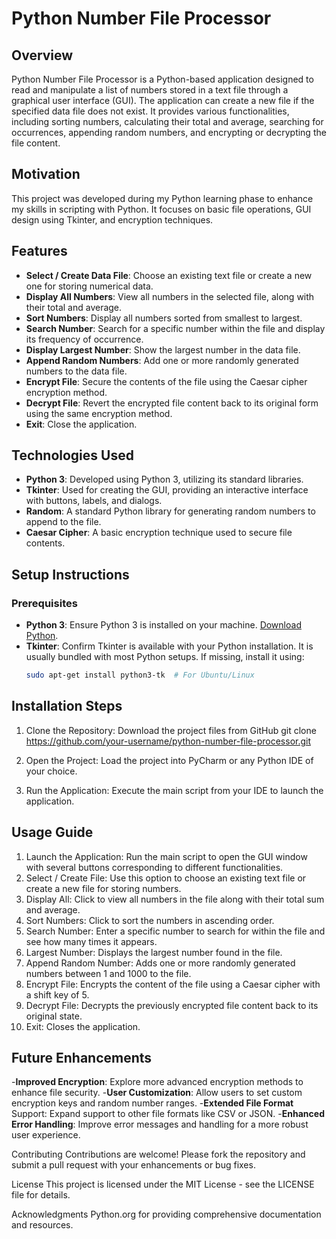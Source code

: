 # Python Number File Processor

## Overview
Python Number File Processor is a Python-based application designed to read and manipulate a list of numbers stored in a text file through a graphical user interface (GUI). The application can create a new file if the specified data file does not exist. It provides various functionalities, including sorting numbers, calculating their total and average, searching for occurrences, appending random numbers, and encrypting or decrypting the file content.

## Motivation
This project was developed during my Python learning phase to enhance my skills in scripting with Python. It focuses on basic file operations, GUI design using Tkinter, and encryption techniques.

## Features
- **Select / Create Data File**: Choose an existing text file or create a new one for storing numerical data.
- **Display All Numbers**: View all numbers in the selected file, along with their total and average.
- **Sort Numbers**: Display all numbers sorted from smallest to largest.
- **Search Number**: Search for a specific number within the file and display its frequency of occurrence.
- **Display Largest Number**: Show the largest number in the data file.
- **Append Random Numbers**: Add one or more randomly generated numbers to the data file.
- **Encrypt File**: Secure the contents of the file using the Caesar cipher encryption method.
- **Decrypt File**: Revert the encrypted file content back to its original form using the same encryption method.
- **Exit**: Close the application.

## Technologies Used
- **Python 3**: Developed using Python 3, utilizing its standard libraries.
- **Tkinter**: Used for creating the GUI, providing an interactive interface with buttons, labels, and dialogs.
- **Random**: A standard Python library for generating random numbers to append to the file.
- **Caesar Cipher**: A basic encryption technique used to secure file contents.

## Setup Instructions

### Prerequisites
- **Python 3**: Ensure Python 3 is installed on your machine. [Download Python](https://www.python.org/).
- **Tkinter**: Confirm Tkinter is available with your Python installation. It is usually bundled with most Python setups. If missing, install it using:
  ```bash
  sudo apt-get install python3-tk  # For Ubuntu/Linux
## Installation Steps
1. Clone the Repository: Download the project files from GitHub
      git clone https://github.com/your-username/python-number-file-processor.git
   
2. Open the Project: Load the project into PyCharm or any Python IDE of your choice.
   
4. Run the Application: Execute the main script from your IDE to launch the application.

## Usage Guide
1. Launch the Application: Run the main script to open the GUI window with several buttons corresponding to different functionalities.
2. Select / Create File: Use this option to choose an existing text file or create a new file for storing numbers.
3. Display All: Click to view all numbers in the file along with their total sum and average.
4. Sort Numbers: Click to sort the numbers in ascending order.
5. Search Number: Enter a specific number to search for within the file and see how many times it appears.
6. Largest Number: Displays the largest number found in the file.
7. Append Random Number: Adds one or more randomly generated numbers between 1 and 1000 to the file.
8. Encrypt File: Encrypts the content of the file using a Caesar cipher with a shift key of 5.
9. Decrypt File: Decrypts the previously encrypted file content back to its original state.
10. Exit: Closes the application.  

## Future Enhancements
-**Improved Encryption**: Explore more advanced encryption methods to enhance file security.
-**User Customization**: Allow users to set custom encryption keys and random number ranges.
-**Extended File Format** Support: Expand support to other file formats like CSV or JSON.
-**Enhanced Error Handling**: Improve error messages and handling for a more robust user experience.

Contributing
Contributions are welcome! Please fork the repository and submit a pull request with your enhancements or bug fixes.

License
This project is licensed under the MIT License - see the LICENSE file for details.

Acknowledgments
Python.org for providing comprehensive documentation and resources.
